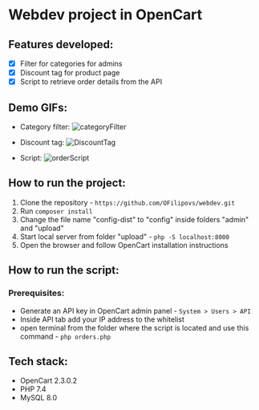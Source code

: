 # Webdev project in OpenCart

## Features developed:

- [x] Filter for categories for admins
- [x] Discount tag for product page
- [x] Script to retrieve order details from the API

## Demo GIFs:

- Category filter:
![categoryFilter](https://user-images.githubusercontent.com/44839765/220382583-453aeadf-8484-400b-ad05-c418e55d95f2.gif)

- Discount tag:
![DiscountTag](https://user-images.githubusercontent.com/44839765/220382796-8097791a-08f4-46f6-be00-a979b9fc6e23.gif)

- Script:
![orderScript](https://user-images.githubusercontent.com/44839765/220382878-bdf3c23e-018f-4dd7-a1ff-186e36248bec.gif)

## How to run the project:

1. Clone the repository - ```https://github.com/OFilipovs/webdev.git```
2. Run ```composer install```
3. Change the file name "config-dist" to "config" inside folders "admin" and "upload"
4. Start local server from folder "upload" - ```php -S localhost:8000```
5. Open the browser and follow OpenCart installation instructions

## How to run the script:

### Prerequisites:

- Generate an API key in OpenCart admin panel - ```System > Users > API```
- Inside API tab add your IP address to the whitelist
- open terminal from the folder where the script is located and use this command - ```php orders.php```

## Tech stack:

- OpenCart 2.3.0.2
- PHP 7.4
- MySQL 8.0
